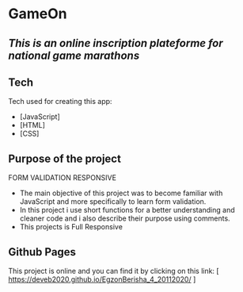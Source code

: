 # GameOn
## _This is an online inscription plateforme for national game marathons_

## Tech

Tech used for creating this app:
- [JavaScript] 
- [HTML] 
- [CSS] 

## Purpose of the project
FORM VALIDATION
RESPONSIVE

- The main objective of this project was to become familiar with JavaScript and more specifically to learn form validation.
- In this project i use short functions for a better understanding and cleaner code and i also describe their purpose using comments.
- This projects is Full Responsive 

## Github Pages

This project is online and you can find it by clicking on this link: [ https://deveb2020.github.io/EgzonBerisha_4_20112020/ ]
